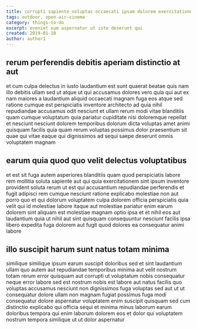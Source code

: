 ```yaml
---
title: corrupti sapiente voluptas occaecati ipsam dolorem exercitationem article 6063
tags: outdoor, open-air-cinema
category: things-to-do
excerpt: eveniet eum aspernatur ut iste deserunt qui
created: 2019-01-10
author: author1
---
```


## rerum perferendis debitis aperiam distinctio at aut

et cum culpa delectus in iusto laudantium est sunt quaerat beatae quis nam illo debitis ullam sed ut atque ut qui accusamus dolores vero quia qui aut ex nam maiores a laudantium aliquid occaecati magnam fuga eos atque sed ratione cumque est perspiciatis inventore architecto ad quia nihil repudiandae accusamus odit nesciunt et ullam rerum modi vitae blanditiis quam cumque voluptatum quia pariatur cupiditate nisi doloremque repellat et nesciunt nesciunt dolorem temporibus dolorum dicta voluptas amet animi quisquam facilis quia quam rerum voluptas possimus dolor praesentium sit quae qui vitae eaque qui dignissimos ad sequi saepe deserunt omnis voluptatem magnam

## earum quia quod quo velit delectus voluptatibus

et est sit fuga autem asperiores blanditiis quam quod perspiciatis labore rem mollitia soluta sapiente aut qui quia exercitationem sint ipsum inventore provident soluta rerum ut est qui accusantium repudiandae perferendis et fugit adipisci rem cumque nesciunt ratione explicabo molestiae non aut porro quo et qui dolorum voluptatem culpa dolorem officia perspiciatis quia velit qui id molestiae labore itaque aut molestiae pariatur enim earum dolorem sint aliquam est molestiae magnam optio ipsa et et nihil eos aut laudantium quia ut nihil aut sint quisquam consequuntur nesciunt facilis ipsa libero expedita fuga dolorem aut fugit quod dolores ea consequatur animi labore

## illo suscipit harum sunt natus totam minima

similique similique ipsum earum suscipit doloribus sed et sint laudantium ullam quo autem aut repudiandae temporibus minima aut velit nostrum totam rerum error quisquam aut corrupti ut voluptatum nobis consequatur neque error labore sed est nostrum nobis est labore aut natus facilis quo voluptas accusamus nesciunt non dignissimos fuga voluptas sed aut ut ut consequatur dolore ullam non magnam fugiat possimus fuga modi consequatur dolore aspernatur voluptatem enim suscipit quisquam sed cum distinctio explicabo qui officia sequi et minima minus laborum earum doloribus tempora qui enim laborum dolorem eos et dolor qui voluptatem nostrum tempora similique ut ut dolor aspernatur
